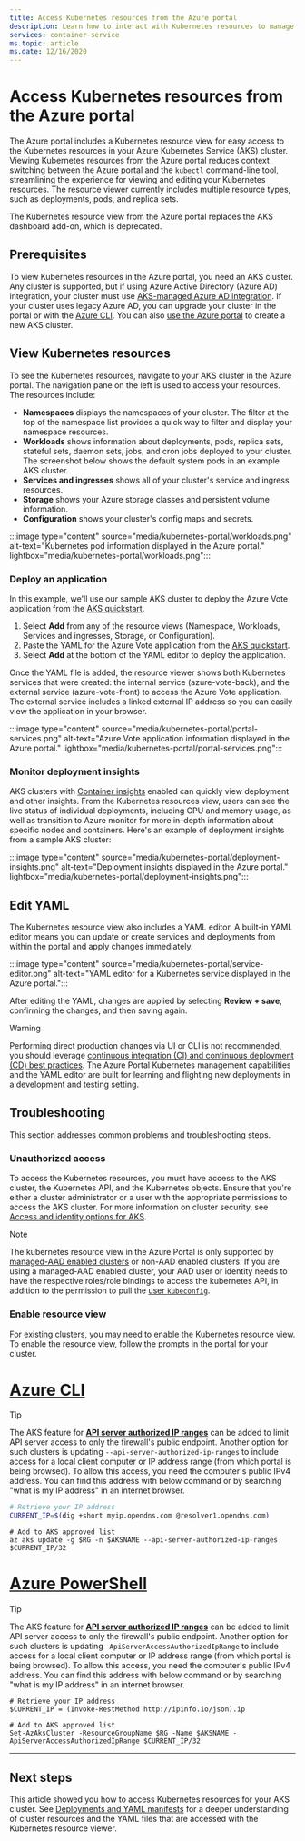 ```yaml
---
title: Access Kubernetes resources from the Azure portal
description: Learn how to interact with Kubernetes resources to manage an Azure Kubernetes Service (AKS) cluster from the Azure portal.
services: container-service
ms.topic: article
ms.date: 12/16/2020
---
```


# Access Kubernetes resources from the Azure portal

The Azure portal includes a Kubernetes resource view for easy access to the Kubernetes resources in your Azure Kubernetes Service (AKS) cluster. Viewing Kubernetes resources from the Azure portal reduces context switching between the Azure portal and the `kubectl` command-line tool, streamlining the experience for viewing and editing your Kubernetes resources. The resource viewer currently includes multiple resource types, such as deployments, pods, and replica sets.

The Kubernetes resource view from the Azure portal replaces the AKS dashboard add-on, which is deprecated.

## Prerequisites

To view Kubernetes resources in the Azure portal, you need an AKS cluster. Any cluster is supported, but if using Azure Active Directory (Azure AD) integration, your cluster must use [AKS-managed Azure AD integration][aks-managed-aad]. If your cluster uses legacy Azure AD, you can upgrade your cluster in the portal or with the [Azure CLI][cli-aad-upgrade]. You can also [use the Azure portal][aks-quickstart-portal] to create a new AKS cluster.

## View Kubernetes resources

To see the Kubernetes resources, navigate to your AKS cluster in the Azure portal. The navigation pane on the left is used to access your resources. The resources include:

- **Namespaces** displays the namespaces of your cluster. The filter at the top of the namespace list provides a quick way to filter and display your namespace resources.
- **Workloads** shows information about deployments, pods, replica sets, stateful sets, daemon sets, jobs, and cron jobs deployed to your cluster. The screenshot below shows the default system pods in an example AKS cluster.
- **Services and ingresses** shows all of your cluster's service and ingress resources.
- **Storage** shows your Azure storage classes and persistent volume information.
- **Configuration** shows your cluster's config maps and secrets.

:::image type="content" source="media/kubernetes-portal/workloads.png" alt-text="Kubernetes pod information displayed in the Azure portal." lightbox="media/kubernetes-portal/workloads.png":::

### Deploy an application

In this example, we'll use our sample AKS cluster to deploy the Azure Vote application from the [AKS quickstart][aks-quickstart-portal].

1. Select **Add** from any of the resource views (Namespace, Workloads, Services and ingresses, Storage, or Configuration).
1. Paste the YAML for the Azure Vote application from the [AKS quickstart][aks-quickstart-portal].
1. Select **Add** at the bottom of the YAML editor to deploy the application.

Once the YAML file is added, the resource viewer shows both Kubernetes services that were created: the internal service (azure-vote-back), and the external service (azure-vote-front) to access the Azure Vote application. The external service includes a linked external IP address so you can easily view the application in your browser.

:::image type="content" source="media/kubernetes-portal/portal-services.png" alt-text="Azure Vote application information displayed in the Azure portal." lightbox="media/kubernetes-portal/portal-services.png":::

### Monitor deployment insights

AKS clusters with [Container insights][enable-monitor] enabled can quickly view deployment and other insights. From the Kubernetes resources view, users can see the live status of individual deployments, including CPU and memory usage, as well as transition to Azure monitor for more in-depth information about specific nodes and containers. Here's an example of deployment insights from a sample AKS cluster:

:::image type="content" source="media/kubernetes-portal/deployment-insights.png" alt-text="Deployment insights displayed in the Azure portal." lightbox="media/kubernetes-portal/deployment-insights.png":::

## Edit YAML

The Kubernetes resource view also includes a YAML editor. A built-in YAML editor means you can update or create services and deployments from within the portal and apply changes immediately.

:::image type="content" source="media/kubernetes-portal/service-editor.png" alt-text="YAML editor for a Kubernetes service displayed in the Azure portal.":::

After editing the YAML, changes are applied by selecting **Review + save**, confirming the changes, and then saving again.

>[!WARNING]
> Performing direct production changes via UI or CLI is not recommended, you should leverage [continuous integration (CI) and continuous deployment (CD) best practices](kubernetes-action.md). The Azure Portal Kubernetes management capabilities and the YAML editor are built for learning and flighting new deployments in a development and testing setting.

## Troubleshooting

This section addresses common problems and troubleshooting steps.

### Unauthorized access

To access the Kubernetes resources, you must have access to the AKS cluster, the Kubernetes API, and the Kubernetes objects. Ensure that you're either a cluster administrator or a user with the appropriate permissions to access the AKS cluster. For more information on cluster security, see [Access and identity options for AKS][concepts-identity].

>[!NOTE]
> The kubernetes resource view in the Azure Portal is only supported by [managed-AAD enabled clusters](managed-aad.md) or non-AAD enabled clusters. If you are using a managed-AAD enabled cluster, your AAD user or identity needs to have the respective roles/role bindings to access the kubernetes API, in addition to the permission to pull the [user `kubeconfig`](control-kubeconfig-access.md).

### Enable resource view

For existing clusters, you may need to enable the Kubernetes resource view. To enable the resource view, follow the prompts in the portal for your cluster.

# [Azure CLI](#tab/azure-cli)

> [!TIP]
> The AKS feature for [**API server authorized IP ranges**](api-server-authorized-ip-ranges.md) can be added to limit API server access to only the firewall's public endpoint. Another option for such clusters is updating `--api-server-authorized-ip-ranges` to include access for a local client computer or IP address range (from which portal is being browsed). To allow this access, you need the computer's public IPv4 address. You can find this address with below command or by searching "what is my IP address" in an internet browser.

```bash
# Retrieve your IP address
CURRENT_IP=$(dig +short myip.opendns.com @resolver1.opendns.com)
```

```azurecli
# Add to AKS approved list
az aks update -g $RG -n $AKSNAME --api-server-authorized-ip-ranges $CURRENT_IP/32
```

# [Azure PowerShell](#tab/azure-powershell) 

> [!TIP]
> The AKS feature for [**API server authorized IP ranges**](api-server-authorized-ip-ranges.md) can be added to limit API server access to only the firewall's public endpoint. Another option for such clusters is updating `-ApiServerAccessAuthorizedIpRange` to include access for a local client computer or IP address range (from which portal is being browsed). To allow this access, you need the computer's public IPv4 address. You can find this address with below command or by searching "what is my IP address" in an internet browser.

```azurepowershell
# Retrieve your IP address
$CURRENT_IP = (Invoke-RestMethod http://ipinfo.io/json).ip

# Add to AKS approved list
Set-AzAksCluster -ResourceGroupName $RG -Name $AKSNAME -ApiServerAccessAuthorizedIpRange $CURRENT_IP/32
```

---

## Next steps

This article showed you how to access Kubernetes resources for your AKS cluster. See [Deployments and YAML manifests][deployments] for a deeper understanding of cluster resources and the YAML files that are accessed with the Kubernetes resource viewer.

<!-- LINKS - internal -->
[concepts-identity]: concepts-identity.md
[aks-quickstart-portal]: ./learn/quick-kubernetes-deploy-portal.md
[aks-quickstart-cli]: ./learn/quick-kubernetes-deploy-cli.md
[deployments]: concepts-clusters-workloads.md#deployments-and-yaml-manifests
[aks-managed-aad]: managed-aad.md
[cli-aad-upgrade]: managed-aad.md#upgrading-to-aks-managed-azure-ad-integration
[enable-monitor]: ../azure-monitor/containers/container-insights-enable-existing-clusters.md
